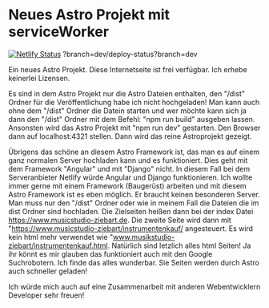# Neues Astro Projekt mit serviceWorker

[![Netlify Status](https://api.netlify.com/api/v1/badges/7cdad187-83bc-44e8-a2bc-4fcf5c7b04ca/deploy-status)](https://app.netlify.com/sites/unique-pegasus-8777c0/deploys) ?branch=dev/deploy-status?branch=dev

 Ein neues Astro Projekt. Diese Internetseite ist frei verfügbar. Ich erhebe keinerlei Lizensen.

 Es sind in dem Astro Projekt nur die Astro Dateien enthalten, den "/dist" Ordner für die Veröffentlichung habe ich nicht hochgeladen! Man kann auch ohne dem "/dist" Ordner die Datein starten und wer möchte kann sich ja dann den "/dist" Ordner mit dem Befehl: "npm run build" ausgeben lassen. Ansonsten wird das Astro Projekt mit "npm run dev" gestarten. Den Browser dann auf localhost:4321 stellen. Dann wird das reine Astroprojekt gezeigt.

 Übrigens das schöne an diesem Astro Framework ist, das man es auf einem ganz normalen Server hochladen kann und es funktioniert. Dies geht mit dem Framework "Angular" und mit "Django" nicht. In diesem Fall bei dem Serveranbieter Netlify würde Angular und Django funktionieren. Ich wollte immer gerne mit einem Framework (Baugerüst) arbeiten und mit diesem Astro Framework ist es eben möglich. Er braucht keinen besonderen Server. Man muss nur den "/dist" Ordner oder wie in meinem Fall die Dateien die im dist Ordner sind hochladen. Die Zielseiten heißen dann bei der index Datei https://www.musicstudio-ziebart.de. Die zweite Seite wird dann mit "https://www.musicstudio-ziebart/instrumentenkauf/ angesteuert. Es wird kein html mehr verwendet wie "www.musikstudio-ziebart/instrumentenkauf.html. Natürlich sind letzlich alles html Seiten! Ja ihr könnt es mir glauben das funktioniert auch mit den Google Suchrobotern. Ich finde das alles wunderbar. Sie Seiten werden durch Astro auch schneller geladen!

 Ich würde mich auch auf eine Zusammenarbeit mit anderen Webentwicklern Developer sehr freuen!
